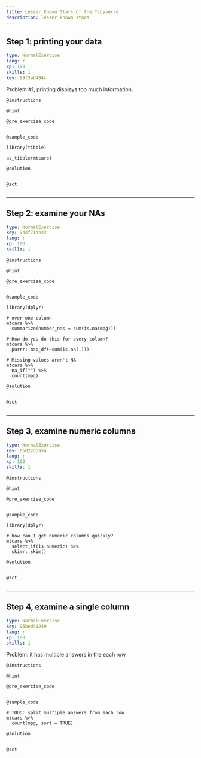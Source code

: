 ```yaml
---
title: Lesser Known Stars of the Tidyverse
description: lesser known stars
---
```


## Step 1: printing your data

```yaml
type: NormalExercise
lang: r
xp: 100
skills: 1
key: 99f5ab484c
```

Problem #1, printing displays too much information.

`@instructions`


`@hint`


`@pre_exercise_code`

```{r}

```

`@sample_code`

```{r}
library(tibble)

as_tibble(mtcars)
```

`@solution`

```{r}

```

`@sct`

```{r}

```

---
## Step 2: examine your NAs

```yaml
type: NormalExercise
key: 944f71ae22
lang: r
xp: 100
skills: 1
```


`@instructions`

`@hint`

`@pre_exercise_code`
```{r}

```

`@sample_code`
```{r}
library(dplyr)

# over one column
mtcars %>%
  summarize(number_nas = sum(is.na(mpg)))

# How do you do this for every column?
mtcars %>%
  purrr::map_df(~sum(is.na(.)))

# Missing values aren't NA
mtcars %>%
  na_if("") %>%
  count(mpg)
```

`@solution`
```{r}

```

`@sct`
```{r}

```

---
## Step 3, examine numeric columns

```yaml
type: NormalExercise
key: 06d22dda5a
lang: r
xp: 100
skills: 1
```


`@instructions`

`@hint`

`@pre_exercise_code`
```{r}

```

`@sample_code`
```{r}
library(dplyr)

# how can I get numeric columns quickly?
mtcars %>%
  select_if(is.numeric) %>%
  skimr::skim()
```

`@solution`
```{r}

```

`@sct`
```{r}

```

---
## Step 4, examine a single column

```yaml
type: NormalExercise
key: 05bed41249
lang: r
xp: 100
skills: 1
```

Problem: it has multiple answers in the each row

`@instructions`

`@hint`

`@pre_exercise_code`
```{r}

```

`@sample_code`
```{r}
# TODO: split multiple answers from each row
mtcars %>%
  count(mpg, sort = TRUE)
```

`@solution`
```{r}

```

`@sct`
```{r}

```
